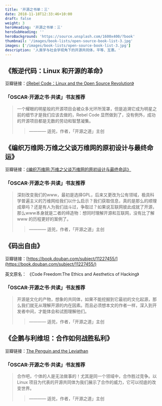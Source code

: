 ```yaml
---
title: '开源之书单：三'
date: 2018-11-18T12:33:46+10:00
draft: false
weight: 3
heroHeading: '开源之书单：三'
heroSubHeading: ''
heroBackground: 'https://source.unsplash.com/1600x400/?book'
thumbnail: '/images/book-lists/open-source-book-list-3.jpg'
images: ['/images/book-lists/open-source-book-list-3.jpg']
description: '人类学与社会学视角下的开源共同体，平等、互惠。'
---
```



## 《叛逆代码：Linux 和开源的革命》

豆瓣链接：[《Rebel Code：Linux and the Open Source Revolution》](https://book.douban.com/subject/1395563/)

### 「OSCAR·开源之书·共读」书友推荐

> 一个耀眼的明星般的开源项目会被众多光环所笼罩，但是追溯它成为明星之前的细节才是我们应该去做的，Rebel Code 显然做到了，没有例外，成功的开源项目都是无数的劳动和智慧凝集。
> >  ———— 适兕，作者，「开源之道」主创

## 《编织万维网:万维之父谈万维网的原初设计与最终命运》

豆瓣链接：[《编织万维网:万维之父谈万维网的原初设计与最终命运》](https://book.douban.com/subject/1031060/)

### 「OSCAR·开源之书·共读」书友推荐

> 深刻改变我们的www，最初是选择GPL，后来又更改为公有领域，极具科学普遍主义的万维网给我们以什么启示？我们获取信息，真的是那么的顺理成章吗？还是有人为我们战斗过，争取过？如果说互联网彼此成就了开源，那么www本身就是二者的缔造物：想同时理解开源和互联网，没有比了解www 的历程更好的案例了。
> >  ———— 适兕，作者，「开源之道」主创

## 《码出自由》

豆瓣链接：[https://book.douban.com/subject/11227455/](https://book.douban.com/subject/11227455/)

英文原名： 《Code Freedom:The Ethics and Aesthetics of Hacking》

### 「OSCAR·开源之书·共读」书友推荐

> 开源是文化的产物，想象的共同体，如果不能挖掘到它最初的文化起源，那么我们就无从理解开源的内在因素。而且必须想本文的作者一样，深入到开发者中间，才能体会和试图理解他们。
> >  ———— 适兕，作者，「开源之道」主创

## 《企鹅与利维坦：合作如何战胜私利》

豆瓣链接：[The Penguin and the Leviathan](https://book.douban.com/subject/25743457/)

### 「OSCAR·开源之书·共读」书友推荐

> 合作吧，个体的人是无法做事的！尤其是同一个领域中，合作胜过竞争。以Linux 项目为代表的开源共同体为我们展示了合作的威力，它可以彻底的改变世界。
> >  ———— 适兕，作者，「开源之道」主创

